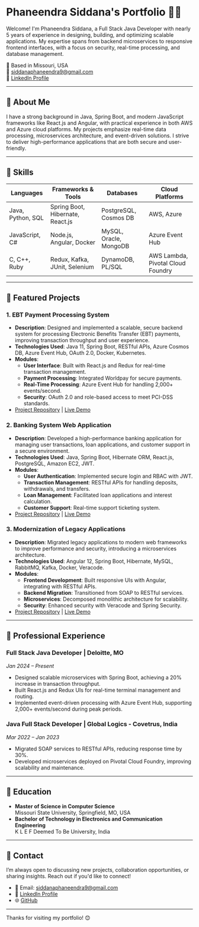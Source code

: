 # Phaneendra Siddana's Portfolio 👨‍💻

Welcome! I'm Phaneendra Siddana, a Full Stack Java Developer with nearly 5 years of experience in designing, building, and optimizing scalable applications. My expertise spans from backend microservices to responsive frontend interfaces, with a focus on security, real-time processing, and database management. 

📍 Based in Missouri, USA  
📧 [siddanaphaneendra9@gmail.com](mailto:siddanaphaneendra9@gmail.com)  
🔗 [LinkedIn Profile](https://www.linkedin.com/in/sphanee/)  

---

## 🔹 About Me

I have a strong background in Java, Spring Boot, and modern JavaScript frameworks like React.js and Angular, with practical experience in both AWS and Azure cloud platforms. My projects emphasize real-time data processing, microservices architecture, and event-driven solutions. I strive to deliver high-performance applications that are both secure and user-friendly.

---

## 🔹 Skills

| Languages          | Frameworks & Tools             | Databases            | Cloud Platforms       |
|--------------------|--------------------------------|----------------------|-----------------------|
| Java, Python, SQL  | Spring Boot, Hibernate, React.js | PostgreSQL, Cosmos DB | AWS, Azure           |
| JavaScript, C#     | Node.js, Angular, Docker       | MySQL, Oracle, MongoDB | Azure Event Hub      |
| C, C++, Ruby       | Redux, Kafka, JUnit, Selenium  | DynamoDB, PL/SQL     | AWS Lambda, Pivotal Cloud Foundry |

---

## 🔹 Featured Projects

### 1. EBT Payment Processing System
- **Description**: Designed and implemented a scalable, secure backend system for processing Electronic Benefits Transfer (EBT) payments, improving transaction throughput and user experience.
- **Technologies Used**: Java 11, Spring Boot, RESTful APIs, Azure Cosmos DB, Azure Event Hub, OAuth 2.0, Docker, Kubernetes.
- **Modules**:
  - **User Interface**: Built with React.js and Redux for real-time transaction management.
  - **Payment Processing**: Integrated Worldpay for secure payments.
  - **Real-Time Processing**: Azure Event Hub for handling 2,000+ events/second.
  - **Security**: OAuth 2.0 and role-based access to meet PCI-DSS standards.
- [Project Repository](https://github.com/username/ebt-payment-system) | [Live Demo](https://username.github.io/ebt-payment-system)

### 2. Banking System Web Application
- **Description**: Developed a high-performance banking application for managing user transactions, loan applications, and customer support in a secure environment.
- **Technologies Used**: Java, Spring Boot, Hibernate ORM, React.js, PostgreSQL, Amazon EC2, JWT.
- **Modules**:
  - **User Authentication**: Implemented secure login and RBAC with JWT.
  - **Transaction Management**: RESTful APIs for handling deposits, withdrawals, and transfers.
  - **Loan Management**: Facilitated loan applications and interest calculation.
  - **Customer Support**: Real-time support ticketing system.
- [Project Repository](https://github.com/username/banking-system) | [Live Demo](https://username.github.io/banking-system)

### 3. Modernization of Legacy Applications
- **Description**: Migrated legacy applications to modern web frameworks to improve performance and security, introducing a microservices architecture.
- **Technologies Used**: Angular 12, Spring Boot, Hibernate, MySQL, RabbitMQ, Kafka, Docker, Veracode.
- **Modules**:
  - **Frontend Development**: Built responsive UIs with Angular, integrating with RESTful APIs.
  - **Backend Migration**: Transitioned from SOAP to RESTful services.
  - **Microservices**: Decomposed monolithic architecture for scalability.
  - **Security**: Enhanced security with Veracode and Spring Security.
- [Project Repository](https://github.com/username/legacy-modernization) | [Live Demo](https://username.github.io/legacy-modernization)

---

## 🔹 Professional Experience

### Full Stack Java Developer | Deloitte, MO  
*Jan 2024 – Present*  
- Designed scalable microservices with Spring Boot, achieving a 20% increase in transaction throughput.
- Built React.js and Redux UIs for real-time terminal management and routing.
- Implemented event-driven processing with Azure Event Hub, supporting 2,000+ events/second during peak periods.

### Java Full Stack Developer | Global Logics - Covetrus, India  
*Mar 2022 – Jan 2023*  
- Migrated SOAP services to RESTful APIs, reducing response time by 30%.
- Developed microservices deployed on Pivotal Cloud Foundry, improving scalability and maintenance.

---

## 🔹 Education

- **Master of Science in Computer Science**  
  Missouri State University, Springfield, MO, USA
- **Bachelor of Technology in Electronics and Communication Engineering**  
  K L E F Deemed To Be University, India

---

## 🔹 Contact

I’m always open to discussing new projects, collaboration opportunities, or sharing insights. Reach out if you'd like to connect!

- 📧 Email: [siddanaphaneendra9@gmail.com](mailto:siddanaphaneendra9@gmail.com)  
- 🔗 [LinkedIn Profile](https://www.linkedin.com/in/sphanee/)  
- 🌐 [GitHub](https://github.com/username)

---

Thanks for visiting my portfolio! 😊
